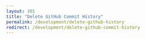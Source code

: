 ```yaml
---
layout: 301
title: "Delete GitHub Commit History"
permalink: /development/delete-github-history
redirect: /development/delete-github-commit-history
---
```

